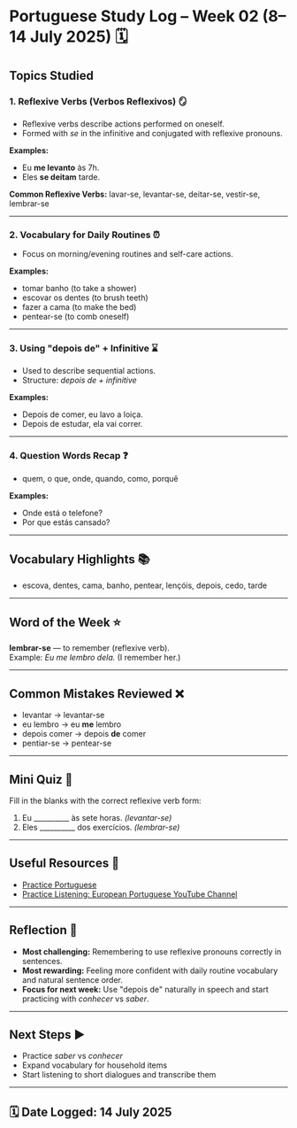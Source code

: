 # Portuguese Study Log – Week 02 (8–14 July 2025) 🗓️

## Topics Studied

### 1. **Reflexive Verbs (Verbos Reflexivos)** 🪞
- Reflexive verbs describe actions performed on oneself.
- Formed with *se* in the infinitive and conjugated with reflexive pronouns.

**Examples:**
- Eu **me levanto** às 7h.
- Eles **se deitam** tarde.

**Common Reflexive Verbs:**
lavar-se, levantar-se, deitar-se, vestir-se, lembrar-se

---

### 2. **Vocabulary for Daily Routines** ⏰
- Focus on morning/evening routines and self-care actions.

**Examples:**
- tomar banho (to take a shower)  
- escovar os dentes (to brush teeth)  
- fazer a cama (to make the bed)  
- pentear-se (to comb oneself)

---

### 3. **Using "depois de" + Infinitive** ⌛
- Used to describe sequential actions.
- Structure: *depois de + infinitive*

**Examples:**
- Depois de comer, eu lavo a loiça.  
- Depois de estudar, ela vai correr.

---

### 4. **Question Words Recap** ❓
- quem, o que, onde, quando, como, porquê

**Examples:**
- Onde está o telefone?  
- Por que estás cansado?

---

## Vocabulary Highlights 📚
- escova, dentes, cama, banho, pentear, lençóis, depois, cedo, tarde

---

## Word of the Week ⭐
**lembrar-se** — to remember (reflexive verb).  
Example: *Eu me lembro dela.* (I remember her.)

---

## Common Mistakes Reviewed ❌
- levantar → levantar-se  
- eu lembro → eu **me** lembro  
- depois comer → depois **de** comer  
- pentiar-se → pentear-se

---

## Mini Quiz 📝
Fill in the blanks with the correct reflexive verb form:  
1. Eu __________ às sete horas. *(levantar-se)*  
2. Eles __________ dos exercícios. *(lembrar-se)*  

---

## Useful Resources 🔗
- [Practice Portuguese](https://www.practiceportuguese.com/)  
- [Practice Listening: European Portuguese YouTube Channel](https://www.youtube.com/@TalktheStreets)

---

## Reflection 💭
- **Most challenging:** Remembering to use reflexive pronouns correctly in sentences.  
- **Most rewarding:** Feeling more confident with daily routine vocabulary and natural sentence order.  
- **Focus for next week:** Use "depois de" naturally in speech and start practicing with *conhecer* vs *saber*.

---

## Next Steps ▶️
- Practice *saber* vs *conhecer*  
- Expand vocabulary for household items  
- Start listening to short dialogues and transcribe them

---

## 🗓️ Date Logged: 14 July 2025
